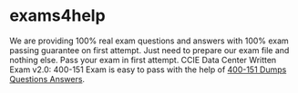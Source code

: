 # exams4help
We are providing 100% real exam questions and answers with 100% exam passing guarantee on first attempt. Just need to prepare our exam file and nothing else. Pass your exam in first attempt.
CCIE Data Center Written Exam v2.0: 400-151 Exam is easy to pass with the help of <a href="http://www.exams4help.com/400-151-pdf-dumps.html">400-151 Dumps Questions Answers</a>.
